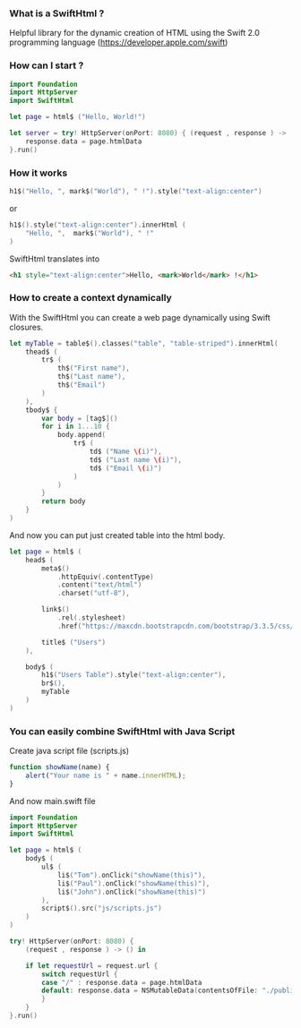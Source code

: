 ### What is a SwiftHtml ?

Helpful library for the dynamic creation of HTML using the Swift 2.0 programming language (https://developer.apple.com/swift)

### How can I start ?

```swift
import Foundation
import HttpServer
import SwiftHtml

let page = html$ ("Hello, World!")

let server = try! HttpServer(onPort: 8080) { (request , response ) -> () in
	response.data = page.htmlData
}.run()
```

### How it works

```swift
h1$("Hello, ", mark$("World"), " !").style("text-align:center")
```

or

```swift
h1$().style("text-align:center").innerHtml (
	"Hello, ",	mark$("World"),	" !"
)
```

SwiftHtml translates into

```html
<h1 style="text-align:center">Hello, <mark>World</mark> !</h1>
```

### How to create a context dynamically

With the SwiftHtml you can create a web page dynamically using Swift closures.

```swift
let myTable = table$().classes("table", "table-striped").innerHtml(
	thead$ (
		tr$ (
			th$("First name"),
			th$("Last name"),
			th$("Email")
		)
	),
	tbody$ {
		var body = [tag$]()
		for i in 1...10 {
			body.append(
				tr$ (
					td$ ("Name \(i)"),
					td$ ("Last name \(i)"),
					td$ ("Email \(i)")
				)
			)
		}
		return body
	}
)
```

And now you can put just created table into the html body.

```swift
let page = html$ (
	head$ (
		meta$()
			.httpEquiv(.contentType)
			.content("text/html")
			.charset("utf-8"),

		link$()
			.rel(.stylesheet)
			.href("https://maxcdn.bootstrapcdn.com/bootstrap/3.3.5/css/bootstrap.min.css"),

		title$ ("Users")
	),

	body$ (
		h1$("Users Table").style("text-align:center"),
		br$(),
		myTable
	)
)
```

### You can easily combine SwiftHtml with Java Script

Create java script file (scripts.js)

```js
function showName(name) {
	alert("Your name is " + name.innerHTML);
}
```

And now main.swift file

```swift
import Foundation
import HttpServer
import SwiftHtml

let page = html$ (
	body$ (
		ul$ (
			li$("Tom").onClick("showName(this)"),
			li$("Paul").onClick("showName(this)"),
			li$("John").onClick("showName(this)")
		),
		script$().src("js/scripts.js")
	)
)

try! HttpServer(onPort: 8080) { 
	(request , response ) -> () in

	if let requestUrl = request.url {
		switch requestUrl {
		case "/" : response.data = page.htmlData
		default: response.data = NSMutableData(contentsOfFile: "./public"+requestUrl)
		}
	}
}.run()
```
